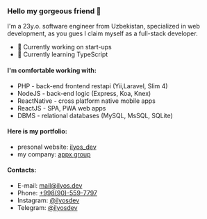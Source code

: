 ### Hello my gorgeous friend 👋

 I'm a 23y.o. software engineer from Uzbekistan, specialized in web development, as you gues I claim myself as a full-stack developer.

- 🔭 Currently working on start-ups 
- 🌱 Currently learning TypeScript

#### I'm comfortable working with:

-   PHP - back-end frontend restapi (Yii,Laravel, Slim 4)
-   NodeJS - back-end logic (Express, Koa, Knex)
-   ReactNative - cross platform native mobile apps
-   ReactJS - SPA, PWA web apps
-   DBMS - relational databases (MySQL, MsSQL, SQLite)

#### Here is my portfolio:

- presonal website: [ilyos_dev](https://ilyos.dev)
- my company: [appx group](https://appx.uz)

#### Contacts:

- E-mail: [mail@ilyos.dev](mailto://ilyosdev@gmail.com)
- Phone: [+998(90)-559-7797](tel://+998905597797)
- Instagram: [@ilyosdev](https://www.instagram.com/ilyosdev)
- Telegram: [@ilyosdev](https://t.me/ilyosdev)


